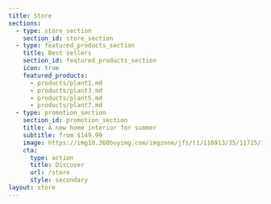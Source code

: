```yaml
---
title: Store
sections:
  - type: store_section
    section_id: store_section
  - type: featured_products_section
    title: Best sellers
    section_id: featured_products_section
    icon: true
    featured_products:
      - products/plant1.md
      - products/plant3.md
      - products/plant5.md
      - products/plant7.md
  - type: promotion_section
    section_id: promotion_section
    title: A new home interior for summer
    subtitle: from $149.99
    image: https://img10.360buyimg.com/imgzone/jfs/t1/116913/35/11725/150191/5f02a080Ec1143428/59fe274560ac5a96.jpg
    cta:
      type: action
      title: Discover
      url: /store
      style: secondary
layout: store
---
```

